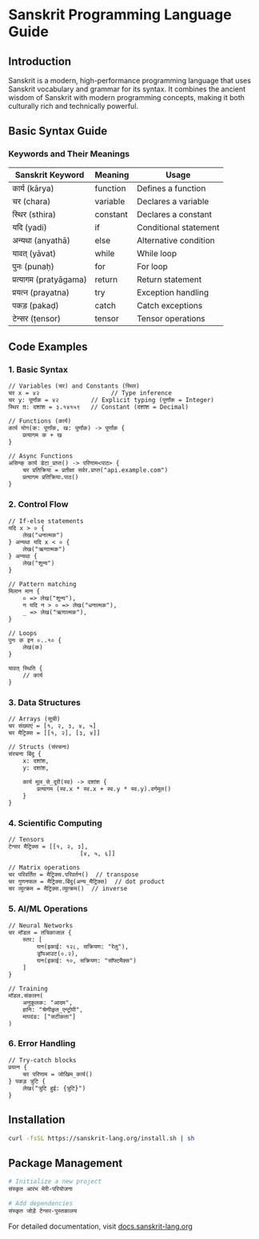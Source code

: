 # Sanskrit Programming Language Guide

## Introduction

Sanskrit is a modern, high-performance programming language that uses Sanskrit vocabulary and grammar for its syntax. It combines the ancient wisdom of Sanskrit with modern programming concepts, making it both culturally rich and technically powerful.

## Basic Syntax Guide

### Keywords and Their Meanings

| Sanskrit Keyword | Meaning | Usage |
|-----------------|---------|--------|
| कार्य (kārya) | function | Defines a function |
| चर (chara) | variable | Declares a variable |
| स्थिर (sthira) | constant | Declares a constant |
| यदि (yadi) | if | Conditional statement |
| अन्यथा (anyathā) | else | Alternative condition |
| यावत् (yāvat) | while | While loop |
| पुनः (punaḥ) | for | For loop |
| प्रत्यागम (pratyāgama) | return | Return statement |
| प्रयत्न (prayatna) | try | Exception handling |
| पकड़ (pakaḍ) | catch | Catch exceptions |
| टेन्सर (ṭensor) | tensor | Tensor operations |

## Code Examples

### 1. Basic Syntax

```sanskrit
// Variables (चर) and Constants (स्थिर)
चर x = ४२                    // Type inference
चर y: पूर्णांक = ४२         // Explicit typing (पूर्णांक = Integer)
स्थिर π: दशांश = ३.१४१५९   // Constant (दशांश = Decimal)

// Functions (कार्य)
कार्य योग(क: पूर्णांक, ख: पूर्णांक) -> पूर्णांक {
    प्रत्यागम क + ख
}

// Async Functions
असिन्क् कार्य डेटा_प्राप्त() -> परिणाम<पाठ> {
    चर प्रतिक्रिया = प्रतीक्षा सर्वर.प्राप्त("api.example.com")
    प्रत्यागम प्रतिक्रिया.पाठ()
}
```

### 2. Control Flow

```sanskrit
// If-else statements
यदि x > ० {
    लेख("धनात्मक")
} अन्यथा यदि x < ० {
    लेख("ऋणात्मक")
} अन्यथा {
    लेख("शून्य")
}

// Pattern matching
मिलान मान {
    ० => लेख("शून्य"),
    न यदि न > ० => लेख("धनात्मक"),
    _ => लेख("ऋणात्मक"),
}

// Loops
पुनः क इन ०..१० {
    लेख(क)
}

यावत् स्थिति {
    // कार्य
}
```

### 3. Data Structures

```sanskrit
// Arrays (सूची)
चर संख्याएं = [१, २, ३, ४, ५]
चर मैट्रिक्स = [[१, २], [३, ४]]

// Structs (संरचना)
संरचना बिंदु {
    x: दशांश,
    y: दशांश,
    
    कार्य मूल_से_दूरी(स्व) -> दशांश {
        प्रत्यागम (स्व.x * स्व.x + स्व.y * स्व.y).वर्गमूल()
    }
}
```

### 4. Scientific Computing

```sanskrit
// Tensors
टेन्सर मैट्रिक्स = [[१, २, ३],
                    [४, ५, ६]]

// Matrix operations
चर परिवर्तित = मैट्रिक्स.परिवर्तन()  // transpose
चर गुणनफल = मैट्रिक्स.बिंदु(अन्य_मैट्रिक्स)  // dot product
चर व्युत्क्रम = मैट्रिक्स.व्युत्क्रम()  // inverse
```

### 5. AI/ML Operations

```sanskrit
// Neural Networks
चर मॉडल = तंत्रिकाजाल {
    स्तर: [
        घन(इकाई: १२८, सक्रियण: "रेलु"),
        ड्रॉपआउट(०.२),
        घन(इकाई: १०, सक्रियण: "सॉफ्टमैक्स")
    ]
}

// Training
मॉडल.संकलन(
    अनुकूलक: "आदम",
    हानि: "श्रेणीकृत_एन्ट्रोपी",
    मापदंड: ["सटीकता"]
)
```

### 6. Error Handling

```sanskrit
// Try-catch blocks
प्रयत्न {
    चर परिणाम = जोखिम_कार्य()
} पकड़ त्रुटि {
    लेख("त्रुटि हुई: {त्रुटि}")
}
```

## Installation

```bash
curl -fsSL https://sanskrit-lang.org/install.sh | sh
```

## Package Management

```bash
# Initialize a new project
संस्कृत आरंभ मेरी-परियोजना

# Add dependencies
संस्कृत जोड़ें टेन्सर-पुस्तकालय
```

For detailed documentation, visit [docs.sanskrit-lang.org](https://docs.sanskrit-lang.org)
